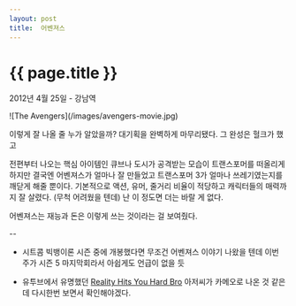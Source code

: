 ```yaml
---
layout: post
title:  어벤져스
---
```


{{ page.title }}
================

<p class="meta">2012년 4월 25일 - 강남역</p>
![The Avengers](/images/avengers-movie.jpg)

이렇게 잘 나올 줄 누가 알았을까? 대기획을 완벽하게 마무리됐다. 그 완성은 헐크가 했고

전편부터 나오는 핵심 아이템인 큐브나 도시가 공격받는 모습이 트랜스포머를 떠올리게 하지만 결국엔 어벤져스가 얼마나 잘 만들었고 트랜스포머 3가 얼마나 쓰레기였는지를 깨닫게 해줄 뿐이다. 기본적으로 액션, 유머, 줄거리 비율이 적당하고 캐릭터들의 매력까지 잘 살렸다. (무척 어려웠을 텐데) 난 이 정도면 더는 바랄 게 없다. 

어벤져스는 재능과 돈은 이렇게 쓰는 것이라는 걸 보여줬다. 

--

* 시트콤 빅뱅이론 시즌 중에 개봉했다면 무조건 어벤져스 이야기 나왔을 텐데 이번 주가 시즌 5 마지막회라서 아쉽게도 언급이 없을 듯

* 유투브에서 유명했던 [Reality Hits You Hard Bro](http://www.youtube.com/watch?v=FCSBoOcGFFE) 아저씨가 카메오로 나온 것 같은데 다시한번 보면서 확인해야겠다.
